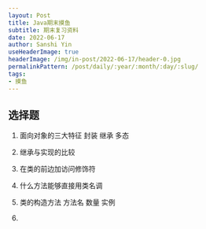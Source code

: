 ```yaml
---
layout: Post
title: Java期末摸鱼 
subtitle: 期末复习资料 
date: 2022-06-17        
author: Sanshi Yin
useHeaderImage: true
headerImage: /img/in-post/2022-06-17/header-0.jpg
permalinkPattern: /post/daily/:year/:month/:day/:slug/
tags:
- 摸鱼
---
```


## 选择题
1. 面向对象的三大特征
封装 继承 多态
2. 继承与实现的比较

3. 在类的前边加访问修饰符

4. 什么方法能够直接用类名调

5. 类的构造方法 方法名 数量 实例

6. 